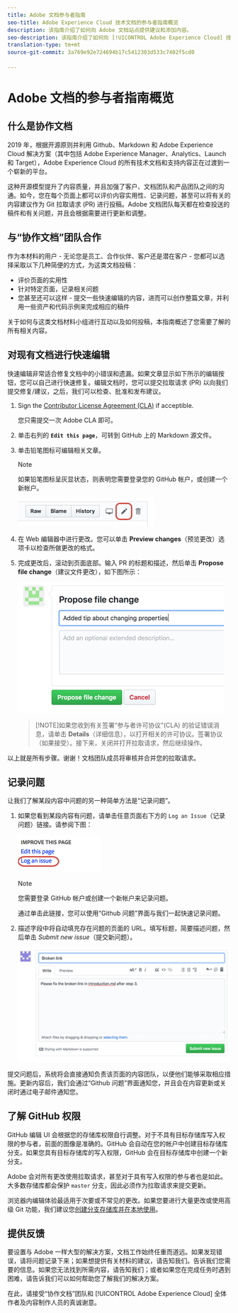 ```yaml
---
title: Adobe 文档参与者指南
seo-title: Adobe Experience Cloud 技术文档的参与者指南概览
description: 该指南介绍了如何向 Adobe 文档站点提供建议和添加内容。
seo-description: 该指南介绍了如何向 [!UICONTROL Adobe Experience Cloud] 技术文档投稿。
translation-type: tm+mt
source-git-commit: 3a769e92e724694b17c5412303d533c7402f5cd0

---
```



# Adobe 文档的参与者指南概览

## 什么是协作文档

2019 年，根据开源原则并利用 Github、Markdown 和 Adobe Experience Cloud 解决方案（其中包括 Adobe Experience Manager、Analytics、Launch 和 Target），Adobe Experience Cloud 的所有技术文档和支持内容正在过渡到一个崭新的平台。

这种开源模型提升了内容质量，并且加强了客户、文档团队和产品团队之间的沟通。如今，您在每个页面上都可以评价内容实用性、记录问题，甚至可以将有关的内容建议作为 Git 拉取请求 (PR) 进行投稿。Adobe 文档团队每天都在检查投送的稿件和有关问题，并且会根据需要进行更新和调整。

## 与“协作文档”团队合作

作为本材料的用户 - 无论您是员工、合作伙伴、客户还是潜在客户 - 您都可以选择采取以下几种简便的方式，为这类文档投稿：

* 评价页面的实用性
* 针对特定页面，记录相关问题
* 您甚至还可以这样 - 提交一些快速编辑的内容，进而可以创作整篇文章，并利用一些资产和代码示例来完成相应的稿件

关于如何与这类文档材料小组进行互动以及如何投稿，本指南概述了您需要了解的所有相关内容。

<!--
> [!IMPORTANT]
> All repositories that publish to docs.adobe.com have adopted the [Adobe Open Source Code of Conduct](../code-of-conduct.md) or the [.NET Foundation Code of Conduct](https://dotnetfoundation.org/code-of-conduct). For more information, see the [Contributing](../contributing.md) article.
>
> Minor corrections or clarifications to documentation and code examples in public repositories are covered by the [Adobe Documentation Terms of Use](https://www.adobe.com/legal/terms.html). New or significant changes generate a comment in the pull request, asking you to submit an online Contribution License Agreement (CLA) if you are not an employee of Adobe. We need you to complete the online form before we can review or accept your pull request.
-->

## 对现有文档进行快速编辑

快速编辑非常适合修复文档中的小错误和遗漏。如果文章显示如下所示的编辑按钮，您可以自己进行快速修复。编辑文档时，您可以提交拉取请求 (PR) 以向我们提交修复/建议，之后，我们可以检查、批准和发布建议。

1. Sign the [Contributor License Agreement (CLA)](http://opensource.adobe.com/cla.html) if acceptible.

   您只需提交一次 Adobe CLA 即可。
1. 单击右列的 **`Edit this page`**，可转到 GitHub 上的 Markdown 源文件。
1. 单击铅笔图标可编辑相关文章。

   > [!NOTE]
   > 如果铅笔图标呈灰显状态，则表明您需要登录您的 GitHub 帐户，或创建一个新帐户。

   ![铅笔图标的位置](assets/edit-icon.png)

1. 在 Web 编辑器中进行更改。您可以单击 **Preview changes**（预览更改）选项卡以检查所做更改的格式。
1. 完成更改后，滚动到页面底部。输入 PR 的标题和描述，然后单击 **Propose file change**（建议文件更改），如下图所示：

   ![提出更改建议](assets/submit-pull-request.png)

   >[!NOTE]如果您收到有关签署“参与者许可协议”(CLA) 的验证错误消息，请单击 **Details**（详细信息），以打开相关的许可协议。签署协议（如果接受）。接下来，关闭并打开拉取请求，然后继续操作。

以上就是所有步骤。谢谢！文档团队成员将审核并合并您的拉取请求。

## 记录问题

让我们了解某段内容中问题的另一种简单方法是“记录问题”。

1. 如果您看到某段内容有问题，请单击任意页面右下方的 `Log an Issue`（记录问题）链接。请参阅下图：

   ![](assets/git_log_issue.png)

   > [!NOTE]
   > 您需要登录 GitHub 帐户或创建一个新帐户来记录问题。

   通过单击此链接，您可以使用“Github 问题”界面与我们一起快速记录问题。

1. 描述字段中将自动填充存在问题的页面的 URL。填写标题，简要描述问题，然后单击 *Submit new issue*（提交新问题）。

   ![](assets/git_issue_example.png)

提交问题后，系统将会直接通知负责该页面的内容团队，以便他们能够采取相应措施。更新内容后，我们会通过“Github 问题”界面通知您，并且会在内容更新或关闭时通过电子邮件通知您。

## 了解 GitHub 权限

GitHub 编辑 UI 会根据您的存储库权限自行调整。对于不具有目标存储库写入权限的参与者，前面的图像是准确的。GitHub 会自动在您的帐户中创建目标存储库分支。如果您具有目标存储库的写入权限，GitHub 会在目标存储库中创建一个新分支。

Adobe 会对所有更改使用拉取请求，甚至对于具有写入权限的参与者也是如此。大多数存储库都会保护 `master` 分支，因此必须作为拉取请求来提交更新。

浏览器内编辑体验最适用于次要或不常见的更改。如果您要进行大量更改或使用高级 Git 功能，我们建议您[创建分支存储库并在本地使用](setup/full-workflow.md)。

## 提供反馈

要设置与 Adobe 一样大型的解决方案，文档工作始终任重而道远。如果发现错误，请将问题记录下来；如果想提供有关材料的建议，请告知我们。告诉我们您需要的信息。如果您无法找到所需内容，请告知我们；或者如果您在完成任务时遇到困难，请告诉我们可以如何帮助您了解我们的解决方案。

在此，请接受“协作文档”团队和 [!UICONTROL Adobe Experience Cloud] 全体作者及内容制作人员的真诚谢意。
